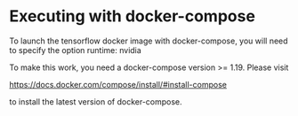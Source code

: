 # Executing with docker-compose

To launch the tensorflow docker image with docker-compose, you will need to specify the option
runtime: nvidia

To make this work, you need a docker-compose version >= 1.19. Please visit

https://docs.docker.com/compose/install/#install-compose

to install the latest version of docker-compose.
